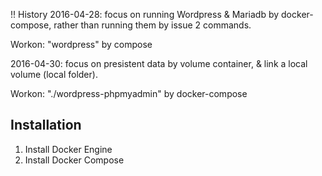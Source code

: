 !! History
2016-04-28: 
focus on running Wordpress & Mariadb by docker-compose, rather than running them by issue 2 commands.

Workon: "wordpress" by compose


2016-04-30:
focus on presistent data by volume container, & link a local volume (local folder).

Workon: "./wordpress-phpmyadmin" by docker-compose

## Installation
1. Install Docker Engine
2. Install Docker Compose
